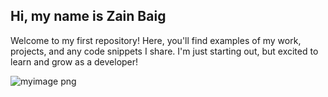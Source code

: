 ## Hi, my name is Zain Baig

Welcome to my first repository! Here, you'll find examples of my work, projects, and any code snippets I share. I'm just starting out, but excited to learn and grow as a developer!


![myimage png](https://github.com/user-attachments/assets/03b1ebdf-2438-44a5-b18f-830709414489)
